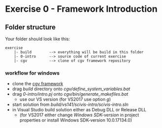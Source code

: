 # Exercise 0 - Framework Introduction

## Folder structure

Your folder should look like this:

    exercise
        |- build        --> everything will be build in this folder
        |- 0-intro      --> source code of current exercise
        |- cgv          --> clone of cgv framework repository


### workflow for windows

- clone the [cgv framework](https://github.com/sgumhold/cgv.git)
- drag *build* directory onto *cgv/define_system_variables.bat*
- drag *0-intro/intro.pj* onto *cgv/bin/generate_makefiles.bat*
    - use our VS version (for VS2017 use option *g*)
- start solution from *build/vs141/scivis-intro/scivis-intro.sln*
- in Visual Studio build solution either as Debug DLL or Release DLL
    - (for VS2017 either change *Windows SDK-version* in project properties or install Windows SDK-version 10.0.17134.0)
